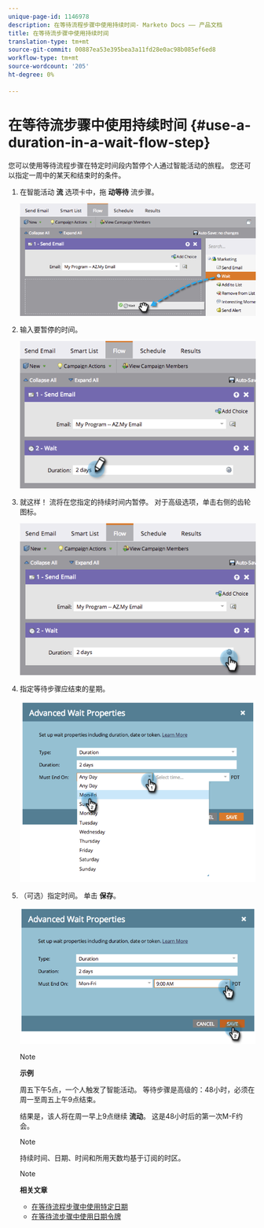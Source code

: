 ```yaml
---
unique-page-id: 1146978
description: 在等待流程步骤中使用持续时间- Marketo Docs —— 产品文档
title: 在等待流步骤中使用持续时间
translation-type: tm+mt
source-git-commit: 00887ea53e395bea3a11fd28e0ac98b085ef6ed8
workflow-type: tm+mt
source-wordcount: '205'
ht-degree: 0%

---
```



# 在等待流步骤中使用持续时间 {#use-a-duration-in-a-wait-flow-step}

您可以使用等待流程步骤在特定时间段内暂停个人通过智能活动的旅程。 您还可以指定一周中的某天和结束时的条件。

1. 在智能活动 **流** 选项卡中，拖 **动等待** 流步骤。

   ![](assets/image2014-9-22-11-3a53-3a57.png)

1. 输入要暂停的时间。

   ![](assets/image2014-9-22-11-3a54-3a0.png)

1. 就这样！ 流将在您指定的持续时间内暂停。 对于高级选项，单击右侧的齿轮图标。

   ![](assets/image2014-9-22-11-3a54-3a7.png)

1. 指定等待步骤应结束的星期。

   ![](assets/image2014-9-22-11-3a54-3a10.png)

1. （可选）指定时间。 单击 **保存**。

   ![](assets/image2014-9-22-11-3a54-3a35.png)

   >[!NOTE]
   >
   >**示例**
   >
   >
   >周五下午5点，一个人触发了智能活动。 等待步骤是高级的：48小时，必须在周一至周五上午9点结束。
   >
   >
   >结果是，该人将在周一早上9点继续 **流动**。 这是48小时后的第一次M-F约会。

   >[!NOTE]
   >
   >持续时间、日期、时间和所用天数均基于订阅的时区。

   >[!NOTE]
   >
   >**相关文章**
   >
   >    
   >    
   >    * [在等待流程步骤中使用特定日期](use-a-specific-date-in-a-wait-flow-step.md)
   >    * [在等待流步骤中使用日期令牌](use-a-date-token-in-a-wait-flow-step.md)


